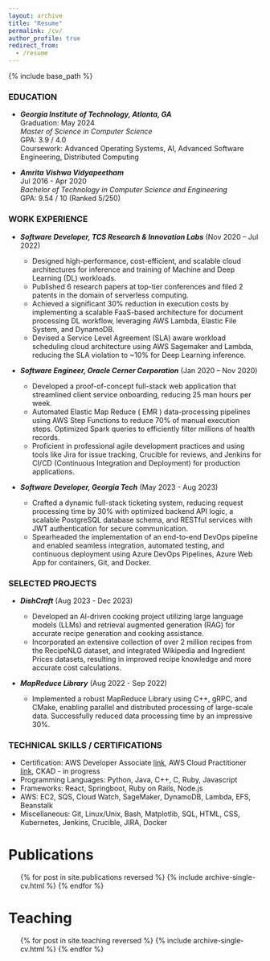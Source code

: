 ```yaml
---
layout: archive
title: "Resume"
permalink: /cv/
author_profile: true
redirect_from:
  - /resume
---
```


{% include base_path %}

### EDUCATION  
- ***Georgia Institute of Technology, Atlanta, GA***  
  Graduation: May 2024  
  *Master of Science in Computer Science*  
  GPA: 3.9 / 4.0  
  Coursework: Advanced Operating Systems, AI, Advanced Software Engineering, Distributed Computing

- ***Amrita Vishwa Vidyapeetham***  
  Jul 2016 - Apr 2020  
  *Bachelor of Technology in Computer Science and Engineering*  
  GPA: 9.54 / 10 (Ranked 5/250)

### WORK EXPERIENCE

- ***Software Developer, TCS Research & Innovation Labs*** (Nov 2020 – Jul 2022)  
  - Designed high-performance, cost-efficient, and scalable cloud architectures for inference and training of Machine and Deep Learning (DL) workloads. 
  - Published 6 research papers at top-tier conferences and filed 2 patents in the domain of serverless computing. 
  - Achieved a significant 30% reduction in execution costs by implementing a scalable FaaS-based architecture for document processing DL workflow, leveraging AWS Lambda, Elastic File System, and DynamoDB. 
  - Devised a Service Level Agreement (SLA) aware workload scheduling cloud architecture using AWS Sagemaker and Lambda, reducing the SLA violation to ~10% for Deep Learning inference.

- ***Software Engineer, Oracle Cerner Corporation*** (Jan 2020 – Nov 2020)  
  - Developed a proof-of-concept full-stack web application that streamlined client service onboarding, reducing 25 man hours per week.
  - Automated Elastic Map Reduce ( EMR ) data-processing pipelines using AWS Step Functions to reduce 70% of
manual execution steps. Optimized Spark queries to efficiently filter millions of health records.
  - Proficient in professional agile development practices and using tools like Jira for issue tracking, Crucible for reviews, and Jenkins for CI/CD (Continuous Integration and Deployment) for production applications.

- ***Software Developer, Georgia Tech*** (May 2023 - Aug 2023)  
  - Crafted a dynamic full-stack ticketing system, reducing request processing time by 30% with optimized backend API logic, a scalable PostgreSQL database schema, and RESTful services with JWT authentication for secure communication. 
  - Spearheaded the implementation of an end-to-end DevOps pipeline and enabled seamless integration, automated testing, and continuous deployment using Azure DevOps Pipelines, Azure Web App for containers, Git, and Docker.

### SELECTED PROJECTS  

- ***DishCraft*** (Aug 2023 - Dec 2023)  
  - Developed an AI-driven cooking project utilizing large language models (LLMs) and retrieval augmented generation (RAG) for accurate recipe generation and cooking assistance.
  - Incorporated an extensive collection of over 2 million recipes from the RecipeNLG dataset, and integrated Wikipedia and Ingredient Prices datasets, resulting in improved recipe knowledge and more accurate cost calculations.

- ***MapReduce Library*** (Aug 2022 - Sep 2022)  
  - Implemented a robust MapReduce Library using C++, gRPC, and CMake, enabling parallel and distributed processing of large-scale data. Successfully reduced data processing time by an impressive 30%.

### TECHNICAL SKILLS / CERTIFICATIONS
- Certification: AWS Developer Associate [link](https://www.credly.com/badges/49e7b78d-82d8-48e6-9ab7-76b90306d24f/public_url), AWS Cloud Practitioner [link](https://www.credly.com/badges/90699d55-bbb6-4c1b-b129-14161cecc7a3/linked_in_profile), CKAD - in progress
- Programming Languages: Python, Java, C++, C, Ruby, Javascript
- Frameworks: React, Springboot, Ruby on Rails, Node.js
- AWS: EC2, SQS, Cloud Watch, SageMaker, DynamoDB, Lambda, EFS, Beanstalk
- Miscellaneous: Git, Linux/Unix, Bash, Matplotlib, SQL, HTML, CSS, Kubernetes, Jenkins, Crucible, JIRA, Docker

<!-- WorkExp
======
  <ul>{% for post in site.workexp reversed %}
    {% include archive-single-cv.html  %}
  {% endfor %}</ul>
  

Projects
======
  <ul>{% for post in site.projects reversed %}
    {% include archive-single-cv.html  %}
  {% endfor %}</ul>
   -->

Publications
======
  <ul>{% for post in site.publications reversed %}
    {% include archive-single-cv.html %}
  {% endfor %}</ul>

  
Teaching
======
  <ul>{% for post in site.teaching reversed %}
    {% include archive-single-cv.html %}
  {% endfor %}</ul>
  

